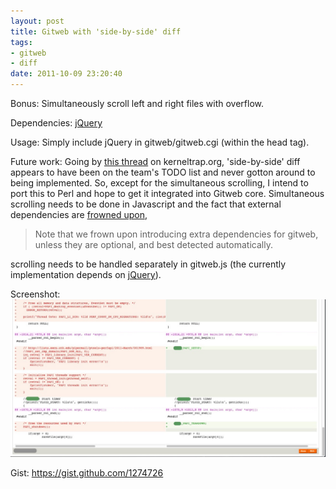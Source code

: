 ```yaml
---
layout: post
title: Gitweb with 'side-by-side' diff
tags: 
- gitweb
- diff
date: 2011-10-09 23:20:40
---
```


Bonus: Simultaneously scroll left and right files with overflow.

Dependencies: [jQuery](http://jquery.com/)

Usage: Simply include jQuery in gitweb/gitweb.cgi (within the head tag).

Future work: Going by [this thread](http://kerneltrap.org/mailarchive/git/2009/6/11/4701) on kerneltrap.org, 'side-by-side' diff appears to have been on the team's TODO list and never gotton around to being implemented. So, except for the simultaneous scrolling, I intend to port this to Perl and hope to get it integrated into Gitweb core. Simultaneous scrolling needs to be done in Javascript and the fact that external dependencies are [frowned upon](http://kerneltrap.org/mailarchive/git/2009/6/11/4701),

> Note that we frown upon introducing extra dependencies for gitweb, unless they are optional, and best detected automatically.

scrolling needs to be handled separately in gitweb.js (the currently implementation depends on [jQuery](http://jquery.com)).

Screenshot: <a href="/images/side-by-side-diff-with-scroll.jpg">![Gitweb side-by-side diff](/images/side-by-side-diff-with-scroll.jpg)</a>

Gist: <https://gist.github.com/1274726>

<script src="https://gist.github.com/1274726.js"> </script>
